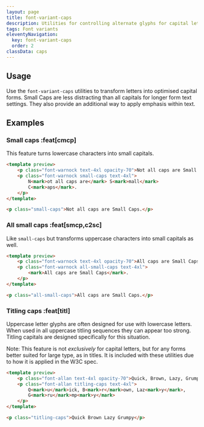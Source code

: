 ```yaml
---
layout: page
title: font-variant-caps
description: Utilities for controlling alternate glyphs for capital letters.
tags: Font variants
eleventyNavigation:
  key: font-variant-caps
  order: 2
classData: caps
---
```


## Usage

Use the `font-variant-caps` utilities to transform letters into optimised capital forms. Small Caps are less distracting than all capitals for longer form text settings. They also provide an additional way to apply emphasis within text.

## Examples

### Small caps :feat[cmcp]

This feature turns lowercase characters into small capitals.

```html /small-caps/
<template preview>
	<p class="font-warnock text-4xl opacity-70">Not all caps are Small Caps.</p>
	<p class="font-warnock small-caps text-4xl">
		N<mark>ot all caps are</mark> S<mark>mall</mark>
		C<mark>aps</mark>.
	</p>
</template>

<p class="small-caps">Not all caps are Small Caps.</p>
```

### All small caps :feat[smcp,c2sc]

Like `small-caps` but transforms uppercase characters into small capitals as well.

```html /all-small-caps/
<template preview>
	<p class="font-warnock text-4xl opacity-70">All caps are Small Caps.</p>
	<p class="font-warnock all-small-caps text-4xl">
		<mark>All caps are Small Caps</mark>.
	</p>
</template>

<p class="all-small-caps">All caps are Small Caps.</p>
```

### Titling caps :feat[titl]

Uppercase letter glyphs are often designed for use with lowercase letters. When used in all uppercase titling sequences they can appear too strong. Titling capitals are designed specifically for this situation.

Note: This feature is not _exclusively_ for capital letters, but for any forms better suited for large type, as in titles. It is included with these utilities due to how it is applied in the W3C spec.

```html /titling-caps/
<template preview>
	<p class="font-allan text-4xl opacity-70">Quick, Brown, Lazy, Grumpy</p>
	<p class="font-allan titling-caps text-4xl">
		Q<mark>u</mark>ick, B<mark>r</mark>own, Laz<mark>y</mark>,
		G<mark>ru</mark>mp<mark>y</mark>
	</p>
</template>

<p class="titling-caps">Quick Brown Lazy Grumpy</p>
```
